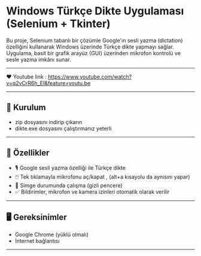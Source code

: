 # Windows Türkçe Dikte Uygulaması (Selenium + Tkinter)

Bu proje, Selenium tabanlı bir çözümle Google'ın sesli yazma (dictation) özelliğini kullanarak Windows üzerinde Türkçe dikte yapmayı sağlar. Uygulama, basit bir grafik arayüz (GUI) üzerinden mikrofon kontrolü ve sesle yazma imkânı sunar.

------------------------------------

❤️ Youtube link : https://www.youtube.com/watch?v=q2vCrR6h_EI&feature=youtu.be

---

## 🔧 Kurulum

- zip dosyasını indirip çıkarın
- dikte.exe dosyasını çalıştırmanız yeterli

---

## 🚀 Özellikler

- 🎙️ Google sesli yazma özelliği ile Türkçe dikte
- 🖱️ Tek tıklamayla mikrofonu aç/kapat , (alt+a kısayolu da aynısını yapar)
- 🎯 Simge durumunda çalışma (gizli pencere)
- ✅ Bildirimler, mikrofon ve kamera izinleri otomatik olarak verilir

---

## 🖥️ Gereksinimler

- Google Chrome (yüklü olmalı)
- İnternet bağlantısı

---


